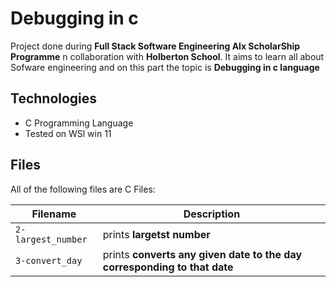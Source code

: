 # Debugging in c

Project done during **Full Stack Software Engineering Alx ScholarShip Programme** n collaboration with **Holberton School**. It aims to learn all about Sofware engineering and on this part the topic is  **Debugging in c language**

## Technologies

* C Programming Language
* Tested on WSl win 11

## Files

All of the following files are C Files:

| Filename | Description |
| -------- | ----------- |
| `2-largest_number` | prints **largetst number**|
| `3-convert_day` | prints **converts any given date to the day corresponding to that date**|
